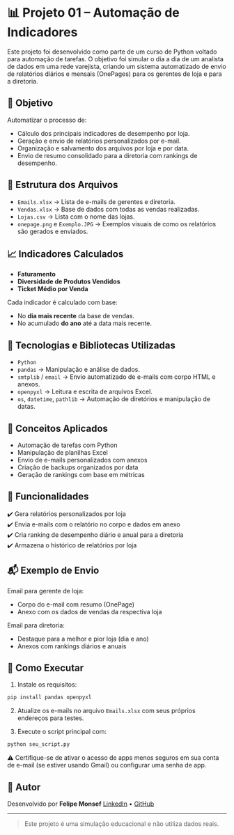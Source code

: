# 📊 Projeto 01 – Automação de Indicadores

Este projeto foi desenvolvido como parte de um curso de Python voltado para automação de tarefas. O objetivo foi simular o dia a dia de um analista de dados em uma rede varejista, criando um sistema automatizado de envio de relatórios diários e mensais (OnePages) para os gerentes de loja e para a diretoria.

## 🚀 Objetivo

Automatizar o processo de:
- Cálculo dos principais indicadores de desempenho por loja.
- Geração e envio de relatórios personalizados por e-mail.
- Organização e salvamento dos arquivos por loja e por data.
- Envio de resumo consolidado para a diretoria com rankings de desempenho.

## 📂 Estrutura dos Arquivos

- `Emails.xlsx` → Lista de e-mails de gerentes e diretoria.
- `Vendas.xlsx` → Base de dados com todas as vendas realizadas.
- `Lojas.csv` → Lista com o nome das lojas.
- `onepage.png` e `Exemplo.JPG` → Exemplos visuais de como os relatórios são gerados e enviados.

## 📈 Indicadores Calculados

- **Faturamento**
- **Diversidade de Produtos Vendidos**
- **Ticket Médio por Venda**

Cada indicador é calculado com base:
- No **dia mais recente** da base de vendas.
- No acumulado **do ano** até a data mais recente.

## 🔧 Tecnologias e Bibliotecas Utilizadas

- `Python`
- `pandas` → Manipulação e análise de dados.
- `smtplib` / `email` → Envio automatizado de e-mails com corpo HTML e anexos.
- `openpyxl` → Leitura e escrita de arquivos Excel.
- `os`, `datetime`, `pathlib` → Automação de diretórios e manipulação de datas.

## 🧠 Conceitos Aplicados

- Automação de tarefas com Python
- Manipulação de planilhas Excel
- Envio de e-mails personalizados com anexos
- Criação de backups organizados por data
- Geração de rankings com base em métricas

## 📨 Funcionalidades

✔️ Gera relatórios personalizados por loja  
✔️ Envia e-mails com o relatório no corpo e dados em anexo  
✔️ Cria ranking de desempenho diário e anual para a diretoria  
✔️ Armazena o histórico de relatórios por loja  

## 📬 Exemplo de Envio

Email para gerente de loja:
- Corpo do e-mail com resumo (OnePage)
- Anexo com os dados de vendas da respectiva loja

Email para diretoria:
- Destaque para a melhor e pior loja (dia e ano)
- Anexos com rankings diários e anuais

## 📌 Como Executar

1. Instale os requisitos:
```bash
pip install pandas openpyxl
````

2. Atualize os e-mails no arquivo `Emails.xlsx` com seus próprios endereços para testes.

3. Execute o script principal com:

```bash
python seu_script.py
```

⚠️ Certifique-se de ativar o acesso de apps menos seguros em sua conta de e-mail (se estiver usando Gmail) ou configurar uma senha de app.

## 🔗 Autor

Desenvolvido por **Felipe Monsef**
[LinkedIn](https://www.linkedin.com/in/felipe-monsef-71510b247/) • [GitHub](https://github.com/felipemonsef10)

---

> Este projeto é uma simulação educacional e não utiliza dados reais.

